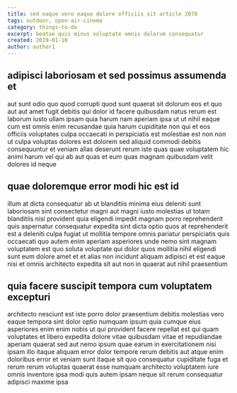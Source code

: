 ```yaml
---
title: sed eaque vero eaque dolore officiis sit article 2078
tags: outdoor, open-air-cinema
category: things-to-do
excerpt: beatae quis minus voluptate omnis dolorum consequatur
created: 2019-01-10
author: author1
---
```


## adipisci laboriosam et sed possimus assumenda et

aut sunt odio quo quod corrupti quod sunt quaerat sit dolorum eos et quo aut aut amet fugit debitis qui dolor id facere quibusdam natus rerum est laborum iusto ullam ipsam quia harum nam aperiam ipsa ut ut nihil eaque cum est omnis enim recusandae quia harum cupiditate non qui et eos officiis voluptates culpa occaecati in perspiciatis est molestiae est non non ut culpa voluptas dolores est dolorem sed aliquid commodi debitis consequuntur et veniam alias deserunt rerum iste quas quae voluptatem hic animi harum vel qui ab aut quas et eum quas magnam quibusdam velit dolores id neque

## quae doloremque error modi hic est id

illum at dicta consequatur ab ut blanditiis minima eius deleniti sunt laboriosam sint consectetur magni aut magni iusto molestias ut totam blanditiis nisi provident quia eligendi impedit magnam porro reprehenderit quis aspernatur consequatur expedita sint dicta optio quos at reprehenderit est a deleniti culpa fugiat ut mollitia tempore omnis pariatur perspiciatis quis occaecati quo autem enim aperiam asperiores unde nemo sint magnam voluptatem est quo soluta voluptate qui dolor quos mollitia nihil eligendi sunt eum dolore amet et et alias non incidunt aliquam adipisci et est eaque nisi et omnis architecto expedita sit aut non in quaerat aut nihil praesentium

## quia facere suscipit tempora cum voluptatem excepturi

architecto nesciunt est iste porro dolor praesentium debitis molestias vero eaque tempora sint dolor optio numquam ipsum quia cumque eius asperiores enim enim nobis ut qui provident facere repellat est qui quam voluptates et libero expedita dolore vitae quibusdam vitae et repudiandae aperiam quaerat sed aut nemo ipsum quae earum in exercitationem nisi ipsam illo itaque aliquam error dolor tempore rerum debitis aut atque enim doloribus error et veniam sunt itaque sit quo consequatur cupiditate fuga et rerum rerum voluptas quaerat esse numquam architecto voluptatem iure omnis inventore ipsa modi quis autem ipsam neque sit rerum consequatur adipisci maxime ipsa
